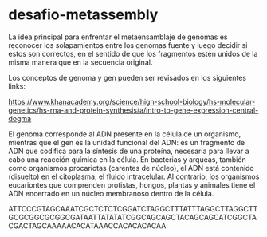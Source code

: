 # desafio-metassembly

La idea principal para enfrentar el metaensamblaje de genomas es reconocer los solapamientos entre los genomas fuente y luego decidir si estos son correctos, en el sentido de que los fragmentos estén unidos de la misma manera que en la secuencia original.

Los conceptos de genoma y gen pueden ser revisados en los siguientes links: 

https://www.khanacademy.org/science/high-school-biology/hs-molecular-genetics/hs-rna-and-protein-synthesis/a/intro-to-gene-expression-central-dogma

El genoma corresponde al ADN presente en la célula de un organismo, mientras que el gen es la unidad funcional del ADN: es un fragmento de ADN que codifica para la síntesis de una proteína, necesaria para llevar a cabo una reacción química en la célula. En bacterias y arqueas, también como organismos procariotas (carentes de núcleo), el ADN está contenido (disuelto) en el citoplasma, el fluido intracelular. Al contrario, los organismos eucariontes que comprenden protistas, hongos, plantas y animales tiene el ADN encerrado en un núcleo membranoso dentro de la célula.

ATTCCCGTAGCAAATCGCTCTCTCGGATCTAGGCTTTATTTAGGCTTAGGCTTGCGCGGCGCGGCGATAATTATATATCGGCAGCAGCTACAGCAGCATCGGCTACGACTAGCAAAAACACATAAACCACACACACAA
